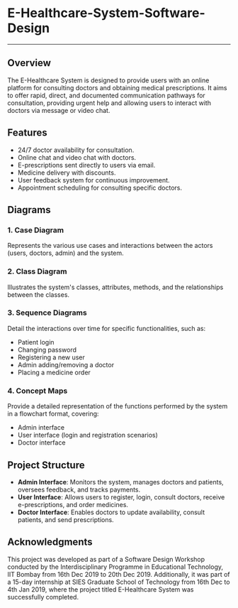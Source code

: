 # E-Healthcare-System-Software-Design

---

## Overview

The E-Healthcare System is designed to provide users with an online platform for consulting doctors and obtaining medical prescriptions. It aims to offer rapid, direct, and documented communication pathways for consultation, providing urgent help and allowing users to interact with doctors via message or video chat.

## Features

- 24/7 doctor availability for consultation.
- Online chat and video chat with doctors.
- E-prescriptions sent directly to users via email.
- Medicine delivery with discounts.
- User feedback system for continuous improvement.
- Appointment scheduling for consulting specific doctors.

## Diagrams

### 1. Case Diagram
Represents the various use cases and interactions between the actors (users, doctors, admin) and the system.

### 2. Class Diagram
Illustrates the system's classes, attributes, methods, and the relationships between the classes.

### 3. Sequence Diagrams
Detail the interactions over time for specific functionalities, such as:
- Patient login
- Changing password
- Registering a new user
- Admin adding/removing a doctor
- Placing a medicine order

### 4. Concept Maps
Provide a detailed representation of the functions performed by the system in a flowchart format, covering:
- Admin interface
- User interface (login and registration scenarios)
- Doctor interface

## Project Structure

- **Admin Interface**: Monitors the system, manages doctors and patients, oversees feedback, and tracks payments.
- **User Interface**: Allows users to register, login, consult doctors, receive e-prescriptions, and order medicines.
- **Doctor Interface**: Enables doctors to update availability, consult patients, and send prescriptions.

## Acknowledgments

This project was developed as part of a Software Design Workshop conducted by the Interdisciplinary Programme in Educational Technology, IIT Bombay from 16th Dec 2019 to 20th Dec 2019. Additionally, it was part of a 15-day internship at SIES Graduate School of Technology from 16th Dec to 4th Jan 2019, where the project titled E-Healthcare System was successfully completed.

